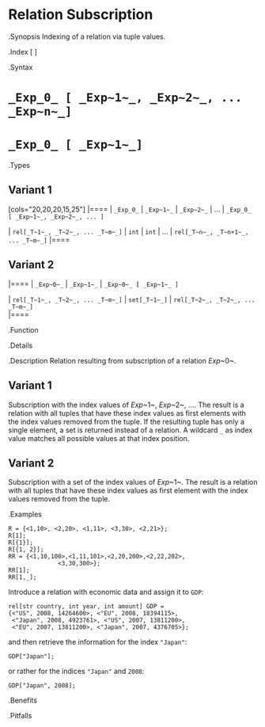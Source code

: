 # Relation Subscription

.Synopsis
Indexing of a relation via tuple values.

.Index
[ ]

.Syntax

#  `_Exp_0_ [ _Exp~1~_, _Exp~2~_, ... _Exp~n~_]`

#  `_Exp_0_ [ _Exp~1~_]`

.Types
## Variant 1

[cols="20,20,20,15,25"]
|====
| `_Exp_0_`                         | `_Exp~1~_` | `_Exp~2~_` | ... | `_Exp_0_ [ _Exp~1~_, _Exp~2~_, ... ]` 

| `rel[_T~1~_, _T~2~_, ... _T~m~_]`    | `int`     |  `int`    | ... | `rel[_T~n~_, _T~n+1~_, ... _T~m~_]` 
|====

## Variant 2

|====
| `_Exp~0~_`                         | `_Exp~1~_`     | `_Exp~0~_ [ _Exp~1~_ ]`            

| `rel[_T~1~_, _T~2~_, ... _T~m~_]`    | `set[_T~1~_]`  | `rel[_T~2~_, _T~2~_, ... _T~m~_]`   
|====

.Function

.Details

.Description
Relation resulting from subscription of a relation _Exp_~0~.

## Variant 1

Subscription with the index values of _Exp_~1~, _Exp_~2~, .... 
The result is a relation with all tuples that have these index values as first elements 
with the index values removed from the tuple. 
If the resulting tuple has only a single element, a set is returned instead of a relation. 
A wildcard `_` as index value matches all possible values at that index position.

## Variant 2

Subscription with a set of the index values of _Exp_~1~.
The result is a relation with all tuples that have these index values as first element
with the index values removed from the tuple. 

.Examples
```rascal-shell
R = {<1,10>, <2,20>, <1,11>, <3,30>, <2,21>};
R[1];
R[{1}];
R[{1, 2}];
RR = {<1,10,100>,<1,11,101>,<2,20,200>,<2,22,202>,
              <3,30,300>};
RR[1];
RR[1,_];
```
Introduce a relation with economic data and assign it to `GDP`:
```rascal-shell,continue
rel[str country, int year, int amount] GDP =
{<"US", 2008, 14264600>, <"EU", 2008, 18394115>,
 <"Japan", 2008, 4923761>, <"US", 2007, 13811200>, 
 <"EU", 2007, 13811200>, <"Japan", 2007, 4376705>};
```
and then retrieve the information for the index `"Japan"`:
```rascal-shell,continue
GDP["Japan"];
```
or rather for the indices `"Japan"` and `2008`:
```rascal-shell,continue
GDP["Japan", 2008];
```

.Benefits

.Pitfalls


